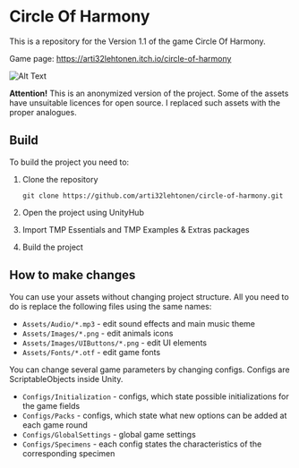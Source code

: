 ﻿# Circle Of Harmony

This is a repository for the Version 1.1 of the game Circle Of Harmony.

Game page: https://arti32lehtonen.itch.io/circle-of-harmony

![Alt Text](RepositoryFiles/game_example.gif)

**Attention!**
This is an anonymized version of the project.
Some of the assets have unsuitable licences for open source.
I replaced such assets with the proper analogues.

## Build

To build the project you need to:
1. Clone the repository

    `git clone https://github.com/arti32lehtonen/circle-of-harmony.git`
2. Open the project using UnityHub 
3. Import TMP Essentials and TMP Examples & Extras packages 
4. Build the project

## How to make changes

You can use your assets without changing project structure.
All you need to do is replace the following files using the same names:
* `Assets/Audio/*.mp3` - edit sound effects and main music theme
* `Assets/Images/*.png` - edit animals icons
* `Assets/Images/UIButtons/*.png` - edit UI elements
* `Assets/Fonts/*.otf` - edit game fonts  


You can change several game parameters by changing configs. Configs are ScriptableObjects inside Unity.
* `Configs/Initialization` - configs, which state possible initializations for the game fields
* `Configs/Packs` - configs, which state what new options can be added at each game round
* `Configs/GlobalSettings` - global game settings  
* `Configs/Specimens` - each config states the characteristics of the corresponding specimen  
